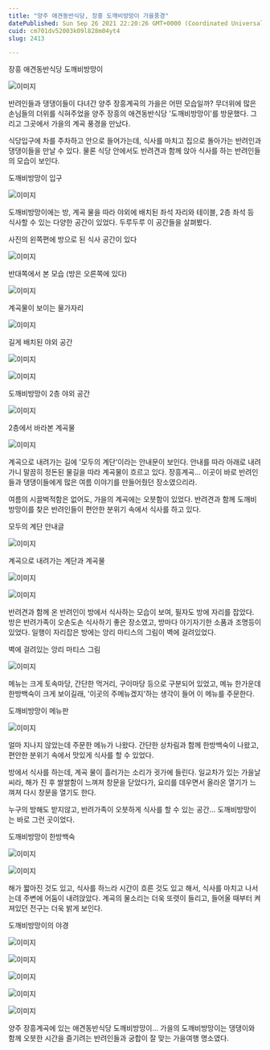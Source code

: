 ```yaml
---
title: "양주 애견동반식당, 장흥 도깨비방망이 가을풍경"
datePublished: Sun Sep 26 2021 22:20:26 GMT+0000 (Coordinated Universal Time)
cuid: cm701dv52003k09l828m04yt4
slug: 2413

---
```



장흥 애견동반식당 도깨비방망이

![이미지](https://cdn.hashnode.com/res/hashnode/image/upload/v1739251353423/59c61183-6fcd-44cb-8ada-da85c4e4e77f.jpeg)

반려인들과 댕댕이들이 다녀간 양주 장흥계곡의 가을은 어떤 모습일까? 무더위에 많은 손님들의 더위를 식혀주었을 양주 장흥의 애견동반식당 '도깨비방망이'를 방문했다. 그리고 그곳에서 가을의 계곡 풍경을 만났다.

식당입구에 차를 주차하고 안으로 들어가는데, 식사를 마치고 집으로 돌아가는 반려인과 댕댕이들을 만날 수 있다. 물론 식당 안에서도 반려견과 함께 앉아 식사를 하는 반려인들의 모습이 보인다.

도깨비방망이 입구

![이미지](https://cdn.hashnode.com/res/hashnode/image/upload/v1739251356183/2172a443-b722-4ebf-8180-7d13ada41a08.jpeg)

도깨비방망이에는 방, 계곡 물을 따라 야외에 배치된 좌석 자리와 테이블, 2층 좌석 등 식사할 수 있는 다양한 공간이 있었다. 두루두루 이 공간들을 살펴봤다.

사진의 왼쪽편에 방으로 된 식사 공간이 있다

![이미지](https://cdn.hashnode.com/res/hashnode/image/upload/v1739251359009/a5bd844c-7581-489d-9dde-d14b62f61eef.jpeg)

반대쪽에서 본 모습 (방은 오른쪽에 있다)

![이미지](https://cdn.hashnode.com/res/hashnode/image/upload/v1739251362003/91ca30e2-6b65-49dc-b202-535b679d4748.jpeg)

계곡물이 보이는 물가자리

![이미지](https://cdn.hashnode.com/res/hashnode/image/upload/v1739251364987/e8c322c5-f84f-49f3-899c-6d55995f4f8b.jpeg)

길게 배치된 야외 공간

![이미지](https://cdn.hashnode.com/res/hashnode/image/upload/v1739251367646/3c7cf138-0fce-4d24-890a-64b607aa7695.jpeg)

![이미지](https://cdn.hashnode.com/res/hashnode/image/upload/v1739251370573/51dc642b-e676-449e-bb58-f86adfd9e0de.jpeg)

도깨비방망이 2층 야외 공간

![이미지](https://cdn.hashnode.com/res/hashnode/image/upload/v1739251373586/be38e393-1973-4bc7-97db-a980aa63560d.jpeg)

2층에서 바라본 계곡물

![이미지](https://cdn.hashnode.com/res/hashnode/image/upload/v1739251377420/c6ad1454-99f6-43ac-9c38-699fb6281d7b.jpeg)

계곡으로 내려가는 길에 '모두의 계단'이라는 안내문이 보인다. 안내를 따라 아래로 내려가니 말끔히 정돈된 물길을 따라 계곡물이 흐르고 있다. 장흥계곡... 이곳이 바로 반려인들과 댕댕이들에게 많은 여름 이야기를 만들어줬던 장소였으리라.

여름의 시끌벅적함은 없어도, 가을의 계곡에는 오븟함이 있었다. 반려견과 함께 도깨비방망이를 찾은 반려인들이 편안한 분위기 속에서 식사를 하고 있다.

모두의 계단 안내글

![이미지](https://cdn.hashnode.com/res/hashnode/image/upload/v1739251380255/0d273966-35a1-4a2a-81d6-7b072e8fb370.jpeg)

계곡으로 내려가는 계단과 계곡물

![이미지](https://cdn.hashnode.com/res/hashnode/image/upload/v1739251383085/efd864b9-2a3f-4a2b-b81a-25b235ed5921.jpeg)

![이미지](https://cdn.hashnode.com/res/hashnode/image/upload/v1739251386090/9ec9b5f3-e564-4326-94d6-6276aeedecad.jpeg)

반려견과 함께 온 반려인이 방에서 식사하는 모습이 보여, 필자도 방에 자리를 잡았다. 방은 반려가족이 오손도손 식사하기 좋은 장소였고, 방마다 아기자기한 소품과 조명등이 있었다. 일행이 자리잡은 방에는 앙리 마티스의 그림이 벽에 걸려있었다.

벽에 걸려있는 앙리 마티스 그림

![이미지](https://cdn.hashnode.com/res/hashnode/image/upload/v1739251388794/3a7eeb56-2e0d-4d5c-9a52-447b2e794bf3.jpeg)

메뉴는 크게 토속마당, 간단한 먹거리, 구이마당 등으로 구분되어 있었고, 메뉴 한가운데 한방백숙이 크게 보이길래, '이곳의 주메뉴겠지'하는 생각이 들어 이 메뉴를 주문한다.

도깨비방망이 메뉴판

![이미지](https://cdn.hashnode.com/res/hashnode/image/upload/v1739251391567/fd6c5abb-b52f-4965-ad02-9151db6ad860.jpeg)

얼마 지나지 않았는데 주문한 메뉴가 나왔다. 간단한 상차림과 함께 한방백숙이 나왔고, 편안한 분위기 속에서 맛있게 식사를 할 수 있었다.

방에서 식사를 하는데, 계곡 물이 흘러가는 소리가 귓가에 들린다. 일교차가 있는 가을날씨라, 해가 진 후 쌀쌀함이 느껴져 창문을 닫았다가, 요리를 데우면서 올라온 열기가 느껴져 다시 창문을 열기도 한다.

누구의 방해도 받지않고, 반려가족이 오븟하게 식사를 할 수 있는 공간... 도깨비방망이는 바로 그런 곳이었다.

도깨비방망이 한방백숙

![이미지](https://cdn.hashnode.com/res/hashnode/image/upload/v1739251394080/7203d3fc-466f-4077-b50b-ab46b78926f4.jpeg)

![이미지](https://cdn.hashnode.com/res/hashnode/image/upload/v1739251396950/f650fe3d-4347-42f6-b158-0574c970527c.jpeg)

해가 짧아진 것도 있고, 식사를 하느라 시간이 흐른 것도 있고 해서, 식사를 마치고 나서는데 주변에 어둠이 내려앉았다. 계곡의 물소리는 더욱 또렷이 들리고, 들어올 때부터 켜져있던 전구는 더욱 밝게 보인다.

도깨비방망이의 야경

![이미지](https://cdn.hashnode.com/res/hashnode/image/upload/v1739251399994/2c4e0c3d-cd88-4bbd-9c04-d7d0d6cdf214.jpeg)

![이미지](https://cdn.hashnode.com/res/hashnode/image/upload/v1739251402618/1facbcfc-bee4-478c-9e92-a030fe4e79f1.jpeg)

![이미지](https://cdn.hashnode.com/res/hashnode/image/upload/v1739251405172/50de6658-6a03-4d31-9ce4-f7091537fc78.jpeg)

![이미지](https://cdn.hashnode.com/res/hashnode/image/upload/v1739251408144/fc4af5f5-6025-4ff1-b234-819fc24fd15b.jpeg)

![이미지](https://cdn.hashnode.com/res/hashnode/image/upload/v1739251411022/ba752f8c-0f90-44e2-9a93-67d36bbff2b2.jpeg)

양주 장흥계곡에 있는 애견동반식당 도깨비방망이... 가을의 도깨비방망이는 댕댕이와 함께 오븟한 시간을 즐기려는 반려인들과 궁합이 잘 맞는 가을여행 명소였다.